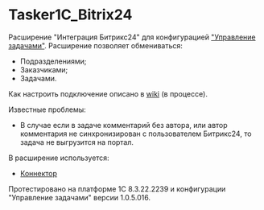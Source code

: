 # Tasker1C_Bitrix24
Расширение "Интеграция Битрикс24" для конфигурацией ["Управление задачами"](https://github.com/BlizD/Tasks). Расширение позволяет обмениваться:
* Подразделениями;
* Заказчиками;
* Задачами.

Как настроить подключение описано в [wiki](https://github.com/hawkxtreme/Tasker1C_Bitrix24/wiki/Настройка) (в процессе).

Известные проблемы:
* В случае если в задаче комментарий без автора, или автор комментария не синхронизирован с пользователем Битрикс24, то задача не выгрузится на портал.

В расширение используется:
* [Коннектор](https://github.com/vbondarevsky/Connector)

Протестировано на платформе 1С 8.3.22.2239 и конфигурации "Управление задачами" версии 1.0.5.016.

